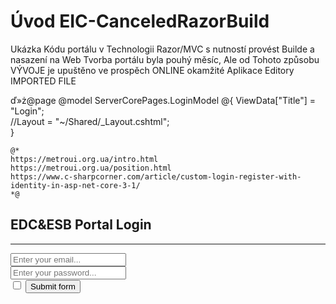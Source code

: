 ﻿# Úvod   EIC-CanceledRazorBuild  

Ukázka Kódu portálu v Technologii Razor/MVC s nutností provést Builde a nasazení na Web
Tvorba portálu byla pouhý měsíc, Ale od Tohoto způsobu VÝVOJE je upuštěno
ve prospěch ONLINE okamžité Aplikace Editory
IMPORTED FILE

ď»ż@page 
@model ServerCorePages.LoginModel
@{
    ViewData["Title"] = "Login";  
    //Layout = "~/Shared/_Layout.cshtml";  
}

    @*
    https://metroui.org.ua/intro.html
    https://metroui.org.ua/position.html
    https://www.c-sharpcorner.com/article/custom-login-register-with-identity-in-asp-net-core-3-1/
    *@

<div class="text-center info-panel">
    <window>
        <div class="hero hero-bg 1bg-brand-secondary add-neb">
            <div class="container">
                <div class="row">
                    <form id="loginform" method="post" 
                        class="login-form bg-white p-6 mx-auto border bd-default win-shadow"
                          data-role="validator"
                          action="javascript:"
                          data-clear-invalid="2000"
                          data-on-error-form="invalidForm"
                          data-on-validate-form="validateForm">
                        <span class="mif-vpn-lock mif-4x place-right" style="margin-top: -10px;"></span>
                        <h2 class="text-light">EDC&ESB Portal Login</h2>
                        <hr class="thin mt-4 mb-4 bg-white">
                        <div class="form-group">
                            <input id="usernameId" type="email" data-role="input" data-prepend="<span class='mif-envelop'>" placeholder="Enter your email..." data-validate="required">
                        </div>
                        <div class="form-group">
                            <input id="passwordId" type="password" data-role="input" data-prepend="<span class='mif-key'>" placeholder="Enter your password..." data-validate="required minlength=6">
                        </div>
                        <div class="form-group mt-10">
                            <input type="checkbox" data-role="checkbox" data-caption="Remember me" class="place-right">
                            <button class="button" >Submit form</button>
                        </div>
                    </form>
                </div>
            </div>
        </div>
    </window>
    <script>
        function invalidForm() {
            var form = $(this);
            form.addClass("ani-ring");
            setTimeout(function () {
                form.removeClass("ani-ring");
            }, 1000);
        }

        function validateForm() {
            showPageLoading();
            var def = $.ajax({
                global: false, type: "POST", url: "/GLOBALNETAuthentication", dataType: 'json',
                headers: { "Authorization": "Basic " + btoa($("#usernameId").val() + ":" + $("#passwordId").val()) }
            });

            def.fail(function (data) {
                var notify = Metro.notify; notify.setup({ width: 300, duration: 1000, animation: 'easeOutBounce' });
                notify.create("Login Failed", "Alert", { cls: "alert" }); notify.reset();
                hidePageLoading();
            });

            def.done(function (data) {
                Login(data);
                hidePageLoading();
            });
        }

    </script>
</div>
